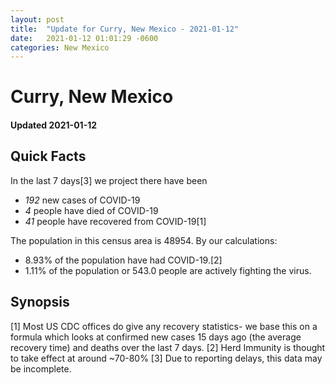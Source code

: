 ```yaml
---
layout: post
title:  "Update for Curry, New Mexico - 2021-01-12"
date:   2021-01-12 01:01:29 -0600
categories: New Mexico
---
```


# Curry, New Mexico
#### Updated 2021-01-12

## Quick Facts

In the last 7 days[3] we project there have been
- *192* new cases of COVID-19
- *4* people have died of COVID-19
- *41* people have recovered from COVID-19[1]

The population in this census area is 48954. By our calculations:
- 8.93% of the population have had COVID-19.[2]
- 1.11% of the population or 543.0 people are actively fighting the virus.

## Synopsis




[1] Most US CDC offices do give any recovery statistics- we base this on a formula which looks at confirmed new cases
15 days ago (the average recovery time) and deaths over the last 7 days.
[2] Herd Immunity is thought to take effect at around ~70-80%
[3] Due to reporting delays, this data may be incomplete. 
    